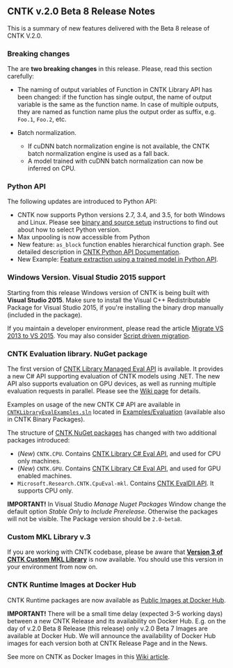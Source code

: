 ## CNTK v.2.0 Beta 8 Release Notes

This is a summary of new features delivered with the Beta 8 release of CNTK V.2.0.

### Breaking changes

The are **two breaking changes** in this release. Please, read this section carefully:

* The naming of output variables of Function in CNTK Library API has been changed: if the function has single output, the name of output variable is the same as the function name. In case of multiple outputs, they are named as function name plus the output order as suffix, e.g.  `Foo.1`, `Foo.2`, etc. 

* Batch normalization.
  * If cuDNN batch normalization engine is not available, the CNTK batch normalization engine is used as a fall back.
  * A model trained with cuDNN batch normalization can now be inferred on CPU.

### Python API

The following updates are introduced to Python API:

* CNTK now supports Python versions 2.7, 3.4, and 3.5, for both Windows and Linux. Please see [binary and source setup](https://github.com/Microsoft/CNTK/wiki/Setup-CNTK-on-your-machine) instructions to find out about how to select Python version.
* Max unpooling is now accessible from Python
* New feature: ```as_block``` function enables hierarchical function graph. See detailed description in [CNTK Python API Documentation](https://www.cntk.ai/pythondocs/cntk.ops.html?highlight=as_block#cntk.ops.as_block).
* New Example: [Feature extraction using a trained model in Python API](https://github.com/Microsoft/CNTK/tree/v2.0.beta8.0/Examples/Image/FeatureExtraction).

### Windows Version. Visual Studio 2015 support

Starting from this release Windows version of CNTK is being built with **Visual Studio 2015**. Make sure to install the Visual C++ Redistributable Package for Visual Studio 2015, if you're installing the binary drop manually (included in the package).

If you maintain a developer environment, please read the article [Migrate VS 2013 to VS 2015](https://github.com/Microsoft/CNTK/wiki/Setup-Migrate-VS13-to-VS15). You may also consider [Script driven migration](https://github.com/Microsoft/CNTK/wiki/Setup-CNTK-with-script-on-Windows).

### CNTK Evaluation library. NuGet package

The first version of [CNTK Library Managed Eval API](https://github.com/Microsoft/CNTK/wiki//CNTK-Library-Evaluation-on-Windows#using-the-cntk-library-managed-api) is available. It provides a new C# API supporting evaluation of CNTK models using .NET. The new API also supports evaluation on GPU devices, as well as running multiple evaluation requests in parallel. Please see the [Wiki page](https://github.com/Microsoft/CNTK/wiki/CNTK-Library-Evaluation-on-Windows) for details. 

Examples on usage of the new CNTK C# API are available in [`CNTKLibraryEvalExamples.sln`](https://github.com/Microsoft/CNTK/blob/v2.0.beta8.0/Examples/Evaluation/CNTKLibraryEvalExamples.sln) located in [Examples/Evaluation](https://github.com/Microsoft/CNTK/tree/v2.0.beta8.0/Examples/Evaluation) (available also in CNTK Binary Packages). 

The structure of [CNTK NuGet packages](https://github.com/Microsoft/CNTK/wiki/NuGet-Package) has changed with two additional packages introduced: 
* (*New*) `CNTK.CPU`. Contains [CNTK Library C# Eval API](https://github.com/microsoft/cntk/wiki/CNTK-Library-Evaluation-on-Windows#using-the-cntk-library-managed-api), and used for CPU only machines.
* (*New*) `CNTK.GPU`. Contains [CNTK Library C# Eval API](https://github.com/microsoft/cntk/wiki/CNTK-Library-Evaluation-on-Windows#using-the-cntk-library-managed-api), and used for GPU enabled machines.
* `Microsoft.Research.CNTK.CpuEval-mkl`. Contains [CNTK EvalDll API](https://github.com/microsoft/cntk/wiki/EvalDLL-Evaluation-Overview). It supports CPU only.  

**IMPORTANT!** In Visual Studio *Manage Nuget Packages* Window change the default option *Stable Only* to *Include Prerelease*. Otherwise the packages will not be visible. The Package version should be ```2.0-beta8```.

### Custom MKL Library v.3

If you are working with CNTK codebase, please be aware that [**Version 3 of CNTK Custom MKL Library**](https://cntk.ai/mkl/) is now available. You should use this version in your environment from now on.

### CNTK Runtime Images at Docker Hub

CNTK Runtime packages are now available as [Public Images at Docker Hub](https://hub.docker.com/r/microsoft/cntk/).

**IMPORTANT!** There will be a small time delay (expected 3-5 working days) between a new CNTK Release and its availability on Docker Hub. E.g. on the day of v.2.0 Beta 8 Release (this release) only v.2.0 Beta 7 Images are available at Docker Hub. We will announce the availability of Docker Hub images for each version both at CNTK Release Page and in the News.

See more on CNTK as Docker Images in this [Wiki article](https://github.com/Microsoft/CNTK/wiki/CNTK-Docker-Containers).